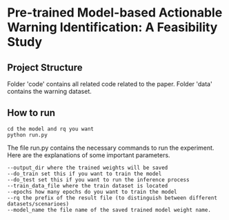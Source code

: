 # Pre-trained Model-based Actionable Warning Identification: A Feasibility Study

## Project Structure

Folder 'code' contains all related code related to the paper. Folder 'data' contains the warning dataset.

## How to run

```
cd the model and rq you want
python run.py
```

The file run.py contains the necessary commands to run the experiment. Here are the explanations of some important parameters.

```
--output_dir where the trained weights will be saved
--do_train set this if you want to train the model
--do_test set this if you want to run the inference process
--train_data_file where the train dataset is located
--epochs how many epochs do you want to train the model
--rq the prefix of the result file (to distinguish between different datasets/scenarioes)
--model_name the file name of the saved trained model weight name.
```

